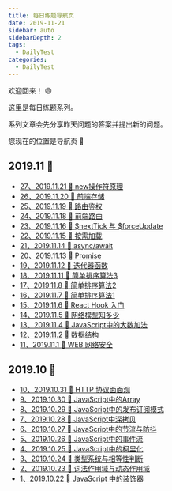 ```yaml
---
title: 每日练题导航页
date: 2019-11-21
sidebar: auto
sidebarDepth: 2
tags: 
  - DailyTest
categories:
  - DailyTest
---
```


欢迎回来！ :smile:

这里是每日练题系列。 

系列文章会先分享昨天问题的答案并提出新的问题。

您现在的位置是导航页 :mega:

<!-- more -->

## 2019.11 :leopard:
- [27、2019.11.21  :rocket: new操作符原理](https://linsicong.com/DailyTest/2019-11-21-27.html)
- [26、2019.11.20  :rocket: 前端存储](https://linsicong.com/DailyTest/2019-11-20-26.html)
- [25、2019.11.19  :rocket: 路由鉴权](https://linsicong.com/DailyTest/2019-11-19-25.html)
- [24、2019.11.18  :rocket: 前端路由](https://linsicong.com/DailyTest/2019-11-18-24.html)
- [23、2019.11.16  :rocket: $nextTick 与 $forceUpdate](https://linsicong.com/DailyTest/2019-11-16-23.html)
- [22、2019.11.15  :rocket: 按需加载](https://linsicong.com/DailyTest/2019-11-15-22.html)
- [21、2019.11.14  :rocket: async/await](https://linsicong.com/DailyTest/2019-11-14-21.html)
- [20、2019.11.13  :rocket: Promise](https://linsicong.com/DailyTest/2019-11-13-20.html)
- [19、2019.11.12  :rocket: 迭代器函数](https://linsicong.com/DailyTest/2019-11-12-19.html)
- [18、2019.11.11  :rocket: 简单排序算法3](https://linsicong.com/DailyTest/2019-11-11-18.html)
- [17、2019.11.8  :rocket: 简单排序算法2](https://linsicong.com/DailyTest/2019-11-8-17.html)
- [16、2019.11.7  :rocket: 简单排序算法1](https://linsicong.com/DailyTest/2019-11-7-16.html)
- [15、2019.11.6  :rocket: React Hook 入门](https://linsicong.com/DailyTest/2019-11-6-15.html)
- [14、2019.11.5  :rocket: 网络模型知多少](https://linsicong.com/DailyTest/2019-11-5-14.html)
- [13、2019.11.4  :rocket: JavaScript中的大数加法](https://linsicong.com/DailyTest/2019-11-4-13.html)
- [12、2019.11.2  :rocket: 数据结构](https://linsicong.com/DailyTest/2019-11-2-12.html)
- [11、2019.11.1  :rocket: WEB 网络安全](https://linsicong.com/DailyTest/2019-11-1-11.html)

## 2019.10 :leopard:

- [10、2019.10.31  :rocket: HTTP 协议面面观](https://linsicong.com/DailyTest/2019-10-31-10.html)
- [9、2019.10.30  :rocket: JavaScript中的Array](https://linsicong.com/DailyTest/2019-10-30-9.html)
- [8、2019.10.29  :rocket: JavaScript中的发布订阅模式](https://linsicong.com/DailyTest/2019-10-29-8.html)
- [7、2019.10.28  :rocket: JavaScript中深拷贝](https://linsicong.com/DailyTest/2019-10-28-7.html)
- [6、2019.10.27  :rocket: JavaScript中的节流与防抖](https://linsicong.com/DailyTest/2019-10-27-6.html)
- [5、2019.10.26  :rocket: JavaScript中的事件流](https://linsicong.com/DailyTest/2019-10-26-5.html)
- [4、2019.10.25  :rocket: JavaScript中的柯里化](https://linsicong.com/DailyTest/2019-10-25-4.html)
- [3、2019.10.24  :rocket: 类型系统与相等性判断](https://linsicong.com/DailyTest/2019-10-24-3.html)
- [2、2019.10.23  :rocket: 词法作用域与动态作用域](https://linsicong.com/DailyTest/2019-10-23-2.html)
- [1、2019.10.22  :rocket: JavaScript 中的装饰器](https://linsicong.com/DailyTest/2019-10-22-1.html)